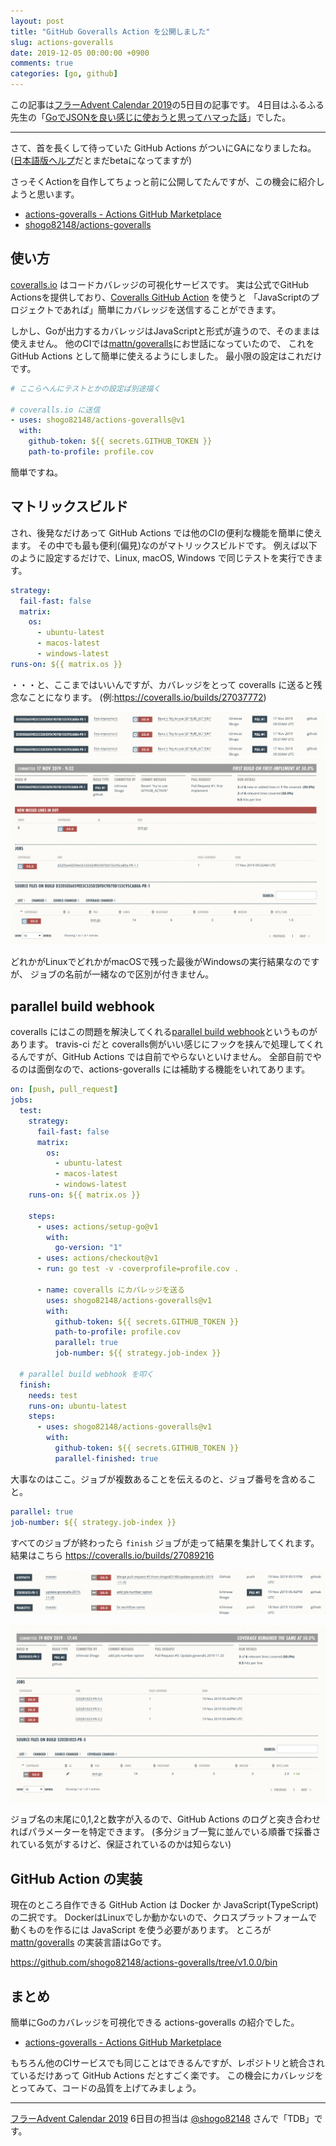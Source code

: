 ```yaml
---
layout: post
title: "GitHub Goveralls Action を公開しました"
slug: actions-goveralls
date: 2019-12-05 00:00:00 +0900
comments: true
categories: [go, github]
---
```


この記事は[フラーAdvent Calendar 2019](https://adventar.org/calendars/4155)の5日目の記事です。
4日目はふるふる先生の「[GoでJSONを良い感じに使おうと思ってハマった話](https://furusax0621.hatenablog.com/entry/2019/12/04/000000)」でした。

-----

さて、首を長くして待っていた GitHub Actions がついにGAになりましたね。
([日本語版ヘルプ](https://github.co.jp/features/actions)だとまだbetaになってますが)

さっそくActionを自作してちょっと前に公開してたんですが、この機会に紹介しようと思います。

- [actions-goveralls - Actions GitHub Marketplace](https://github.com/marketplace/actions/actions-goveralls)
- [shogo82148/actions-goveralls](https://github.com/shogo82148/actions-goveralls)


## 使い方

[coveralls.io](https://coveralls.io/) はコードカバレッジの可視化サービスです。
実は公式でGitHub Actionsを提供しており、[Coveralls GitHub Action](https://github.com/marketplace/actions/coveralls-github-action) を使うと
「JavaScriptのプロジェクトであれば」簡単にカバレッジを送信することができます。

しかし、Goが出力するカバレッジはJavaScriptと形式が違うので、そのままは使えません。
他のCIでは[mattn/goveralls](https://github.com/mattn/goveralls)にお世話になっていたので、
これを GitHub Actions として簡単に使えるようにしました。
最小限の設定はこれだけです。

```yaml
# ここらへんにテストとかの設定ば別途描く

# coveralls.io に送信
- uses: shogo82148/actions-goveralls@v1
  with:
    github-token: ${{ secrets.GITHUB_TOKEN }}
    path-to-profile: profile.cov
```

簡単ですね。

## マトリックスビルド

され、後発なだけあって GitHub Actions では他のCIの便利な機能を簡単に使えます。
その中でも最も便利(偏見)なのがマトリックスビルドです。
例えば以下のように設定するだけで、Linux, macOS, Windows で同じテストを実行できます。

```yaml
strategy:
  fail-fast: false
  matrix:
    os:
      - ubuntu-latest
      - macos-latest
      - windows-latest
runs-on: ${{ matrix.os }}
```

・・・と、ここまではいいんですが、カバレッジをとって coveralls に送ると残念なことになります。
(例:<https://coveralls.io/builds/27037772>)

![ビルド一覧](/images/2019-12-05-build.png)
![ジョブ一覧](/images/2019-12-05-job.png)

どれかがLinuxでどれかがmacOSで残った最後がWindowsの実行結果なのですが、
ジョブの名前が一緒なので区別が付きません。

## parallel build webhook

coveralls にはこの問題を解決してくれる[parallel build webhook](https://docs.coveralls.io/parallel-build-webhook)というものがあります。
travis-ci だと coveralls側がいい感じにフックを挟んで処理してくれるんですが、GitHub Actions では自前でやらないといけません。
全部自前でやるのは面倒なので、actions-goveralls には補助する機能をいれてあります。

```yaml
on: [push, pull_request]
jobs:
  test:
    strategy:
      fail-fast: false
      matrix:
        os:
          - ubuntu-latest
          - macos-latest
          - windows-latest
    runs-on: ${{ matrix.os }}

    steps:
      - uses: actions/setup-go@v1
        with:
          go-version: "1"
      - uses: actions/checkout@v1
      - run: go test -v -coverprofile=profile.cov .

      - name: coveralls にカバレッジを送る
        uses: shogo82148/actions-goveralls@v1
        with:
          github-token: ${{ secrets.GITHUB_TOKEN }}
          path-to-profile: profile.cov
          parallel: true
          job-number: ${{ strategy.job-index }}

  # parallel build webhook を叩く
  finish:
    needs: test
    runs-on: ubuntu-latest
    steps:
      - uses: shogo82148/actions-goveralls@v1
        with:
          github-token: ${{ secrets.GITHUB_TOKEN }}
          parallel-finished: true
```

大事なのはここ。ジョブが複数あることを伝えるのと、ジョブ番号を含めること。

```yaml
parallel: true
job-number: ${{ strategy.job-index }}
```

すべてのジョブが終わったら `finish` ジョブが走って結果を集計してくれます。
結果はこちら <https://coveralls.io/builds/27089216>

![ビルド一覧](/images/2019-12-05-parallel-build.png)

![ジョブ一覧](/images/2019-12-05-parallel-jobs.png)

ジョブ名の末尾に0,1,2と数字が入るので、GitHub Actions のログと突き合わせればパラメーターを特定できます。
(多分ジョブ一覧に並んでいる順番で採番されている気がするけど、保証されているのかは知らない)

## GitHub Action の実装

現在のところ自作できる GitHub Action は Docker か JavaScript(TypeScript)の二択です。
DockerはLinuxでしか動かないので、クロスプラットフォームで動くものを作るには JavaScript を使う必要があります。
ところが [mattn/goveralls](https://github.com/mattn/goveralls) の実装言語はGoです。

https://github.com/shogo82148/actions-goveralls/tree/v1.0.0/bin

## まとめ

簡単にGoのカバレッジを可視化できる actions-goveralls の紹介でした。

- [actions-goveralls - Actions GitHub Marketplace](https://github.com/marketplace/actions/actions-goveralls)

もちろん他のCIサービスでも同じことはできるんですが、レポジトリと統合されているだけあって GitHub Actions だとすごく楽です。
この機会にカバレッジをとってみて、コードの品質を上げてみましょう。

-----

[フラーAdvent Calendar 2019](https://adventar.org/calendars/4155) 6日目の担当は [@shogo82148](https://twitter.com/shogo82148) さんで「TDB」です。
